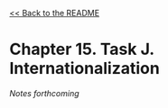 [&lt;&lt; Back to the README](README.md)

# Chapter 15. Task J. Internationalization

*Notes forthcoming*